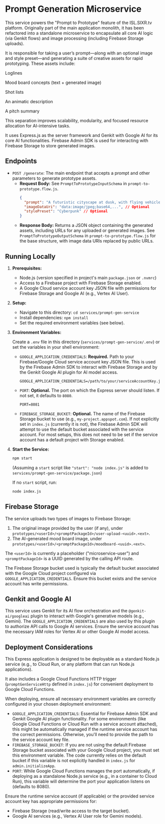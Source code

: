 # Prompt Generation Microservice

This service powers the "Prompt to Prototype" feature of the ISL.SIXR.tv platform. Originally part of the main application monolith, it has been refactored into a standalone microservice to encapsulate all core AI logic (via Genkit flows) and image processing (including Firebase Storage uploads).

It is responsible for taking a user’s prompt—along with an optional image and style preset—and generating a suite of creative assets for rapid prototyping. These assets include:

Loglines

Mood board concepts (text + generated image)

Shot lists

An animatic description

A pitch summary

This separation improves scalability, modularity, and focused resource allocation for AI-intensive tasks.

It uses Express.js as the server framework and Genkit with Google AI for its core AI functionalities. Firebase Admin SDK is used for interacting with Firebase Storage to store generated images.

## Endpoints

-   `POST /generate`: The main endpoint that accepts a prompt and other parameters to generate prototype assets.
    -   **Request Body:** See `PromptToPrototypeInputSchema` in `prompt-to-prototype.flow.js`.
        ```json
        {
          "prompt": "A futuristic cityscape at dusk, with flying vehicles and neon signs.",
          "imageDataUri": "data:image/jpeg;base64,...", // Optional
          "stylePreset": "Cyberpunk" // Optional
        }
        ```
    -   **Response Body:** Returns a JSON object containing the generated assets, including URLs for any uploaded or generated images. See `PromptToPrototypeOutputSchema` in `prompt-to-prototype.flow.js` for the base structure, with image data URIs replaced by public URLs.

## Running Locally

1.  **Prerequisites:**
    *   Node.js (version specified in project's main `package.json` or `.nvmrc`)
    *   Access to a Firebase project with Firebase Storage enabled.
    *   A Google Cloud service account key JSON file with permissions for Firebase Storage and Google AI (e.g., Vertex AI User).

2.  **Setup:**
    *   Navigate to this directory: `cd services/prompt-gen-service`
    *   Install dependencies: `npm install`
    *   Set the required environment variables (see below).

3.  **Environment Variables:**

    Create a `.env` file in this directory (`services/prompt-gen-service/.env`) or set the variables in your shell environment:

    *   `GOOGLE_APPLICATION_CREDENTIALS`: **Required.** Path to your Firebase/Google Cloud service account key JSON file. This is used by the Firebase Admin SDK to interact with Firebase Storage and by the Genkit Google AI plugin for AI model access.
        ```
        GOOGLE_APPLICATION_CREDENTIALS=/path/to/your/serviceAccountKey.json
        ```

    *   `PORT`: **Optional.** The port on which the Express server should listen. If not set, it defaults to `8080`.
        ```
        PORT=8081
        ```
    *   `FIREBASE_STORAGE_BUCKET`: **Optional.** The name of the Firebase Storage bucket to use (e.g., `my-project.appspot.com`). If not explicitly set in `index.js` (currently it is not), the Firebase Admin SDK will attempt to use the default bucket associated with the service account. For most setups, this does not need to be set if the service account has a default project with Storage enabled.

4.  **Start the Service:**
    ```bash
    npm start
    ```
    (Assuming a `start` script like `"start": "node index.js"` is added to `services/prompt-gen-service/package.json`)

    If no `start` script, run:
    ```bash
    node index.js
    ```

## Firebase Storage

The service uploads two types of images to Firebase Storage:
1.  The original image provided by the user (if any), under `prototypes/<userId>/<promptPackageId>/user-upload-<uuid>.<ext>`.
2.  The AI-generated mood board image, under `prototypes/<userId>/<promptPackageId>/moodboard-<uuid>.<ext>`.

The `<userId>` is currently a placeholder ("microservice-user") and `<promptPackageId>` is a UUID generated by the calling API route.

The Firebase Storage bucket used is typically the default bucket associated with the Google Cloud project configured via `GOOGLE_APPLICATION_CREDENTIALS`. Ensure this bucket exists and the service account has write permissions.

## Genkit and Google AI

This service uses Genkit for its AI flow orchestration and the `@genkit-ai/googleai` plugin to interact with Google's generative models (e.g., Gemini). The `GOOGLE_APPLICATION_CREDENTIALS` are also used by this plugin to authorize API calls to Google AI services. Ensure the service account has the necessary IAM roles for Vertex AI or other Google AI model access.

## Deployment Considerations

This Express application is designed to be deployable as a standard Node.js service (e.g., to Cloud Run, or any platform that can run Node.js applications).

It also includes a Google Cloud Functions HTTP trigger (`promptGenServiceHttp` defined in `index.js`) for convenient deployment to Google Cloud Functions.

When deploying, ensure all necessary environment variables are correctly configured in your chosen deployment environment:
-   `GOOGLE_APPLICATION_CREDENTIALS`: Essential for Firebase Admin SDK and Genkit Google AI plugin functionality. For some environments (like Google Cloud Functions or Cloud Run with a service account attached), this might be automatically managed if the runtime service account has the correct permissions. Otherwise, you'll need to provide the path to the service account key file.
-   `FIREBASE_STORAGE_BUCKET`: If you are not using the default Firebase Storage bucket associated with your Google Cloud project, you must set this environment variable. The code currently relies on the default bucket if this variable is not explicitly handled in `index.js` for `admin.initializeApp`.
-   `PORT`: While Google Cloud Functions manages the port automatically, if deploying as a standalone Node.js service (e.g., in a container to Cloud Run), this variable will determine the port your application listens on (defaults to 8080).

Ensure the runtime service account (if applicable) or the provided service account key has appropriate permissions for:
-   Firebase Storage (read/write access to the target bucket).
-   Google AI services (e.g., Vertex AI User role for Gemini models).
